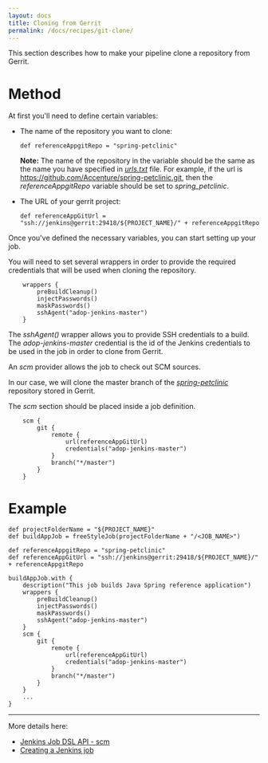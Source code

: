```yaml
---
layout: docs
title: Cloning from Gerrit
permalink: /docs/recipes/git-clone/
---
```


This section describes how to make your pipeline clone a repository from Gerrit.

# Method

At first you'll need to define certain variables:

* The name of the repository you want to clone:

    ```
    def referenceAppgitRepo = "spring-petclinic"
    ```
    
    **Note:** The name of the repository in the variable should be the same as the name you have specified in _[urls.txt](https://github.com/Accenture/adop-cartridge-java/blob/master/src/urls.txt)_ file. 
    For example, if the url is https://github.com/Accenture/spring-petclinic.git, then the _referenceAppgitRepo_ variable should be set to _spring_petclinic_.

* The URL of your gerrit project:

    ```
    def referenceAppGitUrl = "ssh://jenkins@gerrit:29418/${PROJECT_NAME}/" + referenceAppgitRepo
    ```

Once you've defined the necessary variables, you can start setting up your job.

You will need to set several wrappers in order to provide the required credentials that will be used when cloning the repository.

```
    wrappers {
        preBuildCleanup()
        injectPasswords()
        maskPasswords()
        sshAgent("adop-jenkins-master")
    }
```

The _sshAgent()_ wrapper allows you to provide SSH credentials to a build. The _adop-jenkins-master_ credential is the id of the Jenkins credentials to be used in the job in order to clone from Gerrit.

An _scm_ provider allows the job to check out SCM sources.

In our case, we will clone the master branch of the _[spring-petclinic](https://github.com/Accenture/spring-petclinic)_ repository stored in Gerrit.

The _scm_ section should be placed inside a job definition.

```
    scm {
        git {
            remote {
                url(referenceAppGitUrl)
                credentials("adop-jenkins-master")
            }
            branch("*/master")
        }
    }
```

# Example
```
def projectFolderName = "${PROJECT_NAME}"
def buildAppJob = freeStyleJob(projectFolderName + "/<JOB_NAME>")

def referenceAppgitRepo = "spring-petclinic"
def referenceAppGitUrl = "ssh://jenkins@gerrit:29418/${PROJECT_NAME}/" + referenceAppgitRepo

buildAppJob.with {
    description("This job builds Java Spring reference application")
    wrappers {
        preBuildCleanup()
        injectPasswords()
        maskPasswords()
        sshAgent("adop-jenkins-master")
    }
    scm {
        git {
            remote {
                url(referenceAppGitUrl)
                credentials("adop-jenkins-master")
            }
            branch("*/master")
        }
    }
    ...
}
```

---

More details here:

- [Jenkins Job DSL API - scm](https://jenkinsci.github.io/job-dsl-plugin/#method/javaposse.jobdsl.dsl.jobs.FreeStyleJob.scm)
- [Creating a Jenkins job](https://accenture.github.io/adop-cartridges-cookbook/docs/recipes/creating-a-job/)
